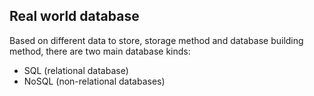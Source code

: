 ## Real world database

Based on different data to store, storage method and database building method, there are two main database kinds:

- SQL (relational database)
- NoSQL (non-relational databases)

